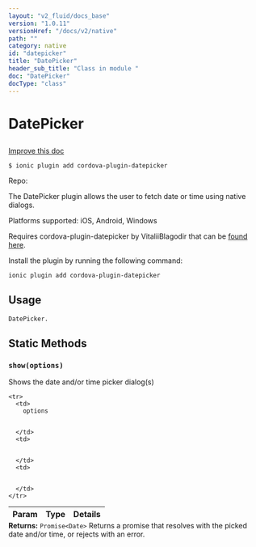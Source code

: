 ```yaml
---
layout: "v2_fluid/docs_base"
version: "1.0.11"
versionHref: "/docs/v2/native"
path: ""
category: native
id: "datepicker"
title: "DatePicker"
header_sub_title: "Class in module "
doc: "DatePicker"
docType: "class"
---
```









<h1 class="api-title">


DatePicker






</h1>

<a class="improve-v2-docs" href='http://github.com/driftyco/ionic-native/edit/master/src/plugins/datepicker.ts#L0'>
Improve this doc
</a>





<!-- decorators -->

<pre><code>$ ionic plugin add cordova-plugin-datepicker</code></pre>
<p>Repo:
<a href="">

</a>
</p>

<!-- description -->

<p>The DatePicker plugin allows the user to fetch date or time using native dialogs.</p>
<p>Platforms supported: iOS, Android, Windows</p>
<p>Requires cordova-plugin-datepicker by VitaliiBlagodir that can be <a href="https://github.com/VitaliiBlagodir/cordova-plugin-datepicker">found here</a>.</p>
<p>Install the plugin by running the following command:</p>
<pre><code class="lang-shell">ionic plugin add cordova-plugin-datepicker
</code></pre>

<!-- @usage tag -->

<h2>Usage</h2>

<pre><code class="lang-js">DatePicker.
</code></pre>




<!-- @property tags -->
<h2>Static Methods</h2>
<div id="show"></div>
<h3><code>show(options)</code>
  
</h3>

Shows the date and/or time picker dialog(s)


<table class="table param-table" style="margin:0;">
  <thead>
    <tr>
      <th>Param</th>
      <th>Type</th>
      <th>Details</th>
    </tr>
  </thead>
  <tbody>
    
    <tr>
      <td>
        options
        
        
      </td>
      <td>
        
  
      </td>
      <td>
        
        
      </td>
    </tr>
    
  </tbody>
</table>





<div class="return-value" markdown="1">
<i class="icon ion-arrow-return-left"></i>
<b>Returns:</b> 
  <code>Promise&lt;Date&gt;</code> Returns a promise that resolves with the picked date and/or time, or rejects with an error.
</div>




<!-- methods on the class --><!-- related link --><!-- end content block -->


<!-- end body block -->

